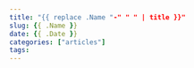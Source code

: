 ```yaml
---
title: "{{ replace .Name "-" " " | title }}"
slug: {{ .Name }}
date: {{ .Date }}
categories: ["articles"]
tags:
---
```

